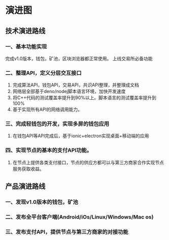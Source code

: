 # 演进图

## 技术演进路线

### 一、基本功能实现
完成v1.0版本，钱包，矿池，区块浏览器都正常使用。
上线交易所必备功能

### 二、整理API，定义分层交互接口
1. 完成算法API，钱包API，交易API，共识API整理，并整理成文档
2. 网络层全部基于deno/nodej脚本语言环境，加快开发速度
3. 将C++代码的测试覆盖率提升到90%以上。脚本语言的测试覆盖率提升到100%
4. 基于实现所有API的网络调用能力。

### 三、完成轻钱包的开发，实现多屏的钱包应用
1. 在钱包API等API完成后，基于ionic+electron实现桌面+移动端的应用

### 四、实现节点的基本的支付API功能。
1. 在节点上提供各类支付接口，节点的供应方都可以与第三方商家合作实现节点服务获取收益。

## 产品演进路线

### 一、发现v1.0版本的钱包，矿池
### 二、发布全平台客户端(Android/iOs/Linux/Windows/Mac os)
### 三、发布支付API，提供节点与第三方商家的对接功能

